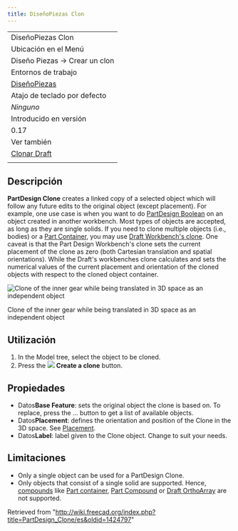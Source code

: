 ```yaml
---
title: DiseñoPiezas Clon
---
```

|  |
| --- |
| DiseñoPiezas Clon |
| Ubicación en el Menú |
| Diseño Piezas → Crear un clon |
| Entornos de trabajo |
| [DiseñoPiezas](/PartDesign_Workbench/es "PartDesign Workbench/es") |
| Atajo de teclado por defecto |
| *Ninguno* |
| Introducido en versión |
| 0.17 |
| Ver también |
| [Clonar Draft](/Draft_Clone/es "Draft Clone/es") |
|  |

## Descripción

**PartDesign Clone** creates a linked copy of a selected object which will follow any future edits to the original object (except placement). For example, one use case is when you want to do [PartDesign Boolean](/PartDesign_Boolean "PartDesign Boolean") on an object created in another workbench. Most types of objects are accepted, as long as they are single solids. If you need to clone multiple objects (i.e., bodies) or a [Part Container](/Std_Part "Std Part"), you may use [Draft Workbench's clone](/Draft_Clone "Draft Clone"). One caveat is that the Part Design Workbench's clone sets the current placement of the clone as zero (both Cartesian translation and spatial orientations). While the Draft's workbenches clone calculates and sets the numerical values of the current placement and orientation of the cloned objects with respect to the cloned object container.

![Clone of the inner gear while being translated in 3D space as an independent object](/images/Clone.png)

Clone of the inner gear while being translated in 3D space as an independent object

## Utilización

1. In the Model tree, select the object to be cloned.
2. Press the ![](/images/PartDesign_Clone.svg) **Create a clone** button.

## Propiedades

* Datos**Base Feature**: sets the original object the clone is based on. To replace, press the ... button to get a list of available objects.
* Datos**Placement**: defines the orientation and position of the Clone in the 3D space. See [Placement](/Placement "Placement").
* Datos**Label**: label given to the Clone object. Change to suit your needs.

## Limitaciones

* Only a single object can be used for a PartDesign Clone.
* Only objects that consist of a single solid are supported. Hence, [compounds](/Glossary#Compound "Glossary") like [Part container](/Std_Part "Std Part"), [Part Compound](/Part_Compound "Part Compound") or [Draft OrthoArray](/Draft_OrthoArray "Draft OrthoArray") are not supported.

Retrieved from "<http://wiki.freecad.org/index.php?title=PartDesign_Clone/es&oldid=1424797>"